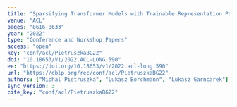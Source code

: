 ```yaml
---
title: "Sparsifying Transformer Models with Trainable Representation Pooling."
venue: "ACL"
pages: "8616-8633"
year: "2022"
type: "Conference and Workshop Papers"
access: "open"
key: "conf/acl/PietruszkaBG22"
doi: "10.18653/V1/2022.ACL-LONG.590"
ee: "https://doi.org/10.18653/v1/2022.acl-long.590"
url: "https://dblp.org/rec/conf/acl/PietruszkaBG22"
authors: ["Michal Pietruszka", "Lukasz Borchmann", "Lukasz Garncarek"]
sync_version: 3
cite_key: "conf/acl/PietruszkaBG22"
---
```

